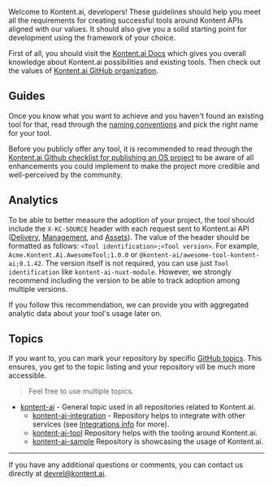 Welcome to Kontent.ai, developers! These guidelines should help you meet all the requirements for creating successful tools around Kontent APIs aligned with our values. It should also give you a solid starting point for development using the framework of your choice.

First of all, you should visit the [Kontent.ai Docs](https://docs.kontent.ai) which gives you overall knowledge about Kontent.ai possibilities and existing tools. Then check out the values of [Kontent.ai GitHub organization](https://github.com/kontent-ai/.github#readme).

## Guides

Once you know what you want to achieve and you haven't found an existing tool for that, read through the [naming conventions](https://github.com/kontent-ai/.github/wiki/Naming-conventions) and pick the right name for your tool. 

Before you publicly offer any tool, it is recommended to read through the [Kontent.ai Github checklist for publishing an OS project](https://github.com/kontent-ai/.github/wiki/Checklist-for-publishing-a-new-OS-project) to be aware of all enhancements you could implement to make the project more credible and well-perceived by the community.

## Analytics

To be able to better measure the adoption of your project, the tool should include the `X-KC-SOURCE` header with each request sent to Kontent.ai API ([Delivery](https://docs.kontent.ai/reference/delivery-api), [Management](https://docs.kontent.ai/reference/management-api-v2), and [Assets](https://docs.kontent.ai/reference/image-transformation)). The value of the header should be formatted as follows: `<Tool identification>;<Tool version>`. For example, `Acme.Kontent.Ai.AwesomeTool;1.0.0` or `@kontent-ai/awesome-tool-kontent-ai;0.1.42`. The version itself is not required, you can use just `Tool identification` like `kontent-ai-nuxt-module`. However, we strongly recommend including the version to be able to track adoption among multiple versions.

If you follow this recommendation, we can provide you with aggregated analytic data about your tool's usage later on.

## Topics

If you want to, you can mark your repository by specific [GitHub topics](https://docs.github.com/en/repositories/managing-your-repositorys-settings-and-features/customizing-your-repository/classifying-your-repository-with-topics). This ensures, you get to the topic listing and your repository vill be much more accessible. 

> Feel free to use multiple topics.

* [kontent-ai](https://github.com/topics/kontent-ai) - General topic used in all repositories related to Kontent.ai.
    * [kontent-ai-integration](https://github.com/topics/kontent-ai-integration) - Repository helps to integrate with other services (see [Integrations info](./Integrations.md) for more).
    * [kontent-ai-tool](https://github.com/topics/kontent-ai-tool) Repository helps with the tooling around Kontent.ai.
    * [kontent-ai-sample](https://github.com/topics/kontent-ai-tool) Repository is showcasing the usage of Kontent.ai.

---

If you have any additional questions or comments, you can contact us directly at devrel@kontent.ai.
